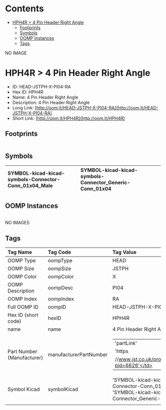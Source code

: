 



Contents
========

* [HPH4R > 4 Pin Header Right Angle](#hph4r--4-pin-header-right-angle)
	* [Footprints](#footprints)
	* [Symbols](#symbols)
	* [OOMP Instances](#oomp-instances)
	* [Tags](#tags)
  
NO IMAGE  
# HPH4R > 4 Pin Header Right Angle

- ID: HEAD-JSTPH-X-PI04-RA
- Hex ID: HPH4R
- Name: 4 Pin Header Right Angle
- Description: 4 Pin Header Right Angle
- Long Link: [http://oom.lt/HEAD-JSTPH-X-PI04-RA](http://oom.lt/HEAD-JSTPH-X-PI04-RA)
- Short Link: [http://oom.lt/HPH4R](http://oom.lt/HPH4R)

## Footprints
  

||||
| :--- | :--- | :--- |

## Symbols
  

|![]()<br>SYMBOL-kicad-kicad-symbols-Connector-Conn_01x04_Male|![]()<br>SYMBOL-kicad-kicad-symbols-Connector_Generic-Conn_01x04||
| :--- | :--- | :--- |

## OOMP Instances
  

||||
| :--- | :--- | :--- |
  
NO IMAGES  
## Tags
  

|Tag Name|Tag Code|Tag Value|
| :--- | :--- | :--- |
|OOMP Type|oompType|HEAD|
|OOMP Size|oompSize|JSTPH|
|OOMP Color|oompColor|X|
|OOMP Description|oompDesc|PI04|
|OOMP Index|oompIndex|RA|
|Full OOMP ID|oompID|HEAD-JSTPH-X-PI04-RA|
|Hex ID (short code)|hexID|HPH4R|
|name|name|4 Pin Header Right Angle|
|Part Number (Manufacturer)|manufacturerPartNumber|<table><tr><td>'partLink'</td></tr><tr><td> 'https</td></tr><tr><td>//www.jst.co.uk/productSeries.php?pid=6626'</td></tr></table>|
|Symbol Kicad|symbolKicad|'SYMBOL-kicad-kicad-symbols-Connector-Conn_01x04_Male', 'SYMBOL-kicad-kicad-symbols-Connector_Generic-Conn_01x04'|
||||
